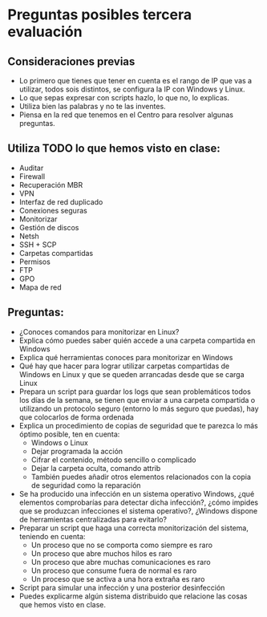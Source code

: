 # Preguntas posibles tercera evaluación

## Consideraciones previas
- Lo primero que tienes que tener en cuenta es el rango de IP que vas a utilizar, todos sois distintos, se configura la IP con Windows y Linux.
- Lo que sepas expresar con scripts hazlo, lo que no, lo explicas.
- Utiliza bien las palabras y no te las inventes.
- Piensa en la red que tenemos en el Centro para resolver algunas preguntas.

## Utiliza TODO lo que hemos visto en clase:
- Auditar
- Firewall
- Recuperación MBR
- VPN
- Interfaz de red duplicado
- Conexiones seguras
- Monitorizar
- Gestión de discos
- Netsh
- SSH + SCP
- Carpetas compartidas
- Permisos
- FTP
- GPO
- Mapa de red

## Preguntas:
- ¿Conoces comandos para monitorizar en Linux?
- Explica cómo puedes saber quién accede a una carpeta compartida en Windows
- Explica qué herramientas conoces para monitorizar en Windows
- Qué hay que hacer para lograr utilizar carpetas compartidas de Windows en Linux y que se queden arrancadas desde que se carga Linux
- Prepara un script para guardar los logs que sean problemáticos todos los días de la semana, se tienen que enviar a una carpeta compartida o utilizando un protocolo seguro (entorno lo más seguro que puedas), hay que colocarlos de forma ordenada
- Explica un procedimiento de copias de seguridad que te parezca lo más óptimo posible, ten en cuenta:
  - Windows o Linux
  - Dejar programada la acción
  - Cifrar el contenido, método sencillo o complicado
  - Dejar la carpeta oculta, comando attrib
  - También puedes añadir otros elementos relacionados con la copia de seguridad como la reparación
- Se ha producido una infección en un sistema operativo Windows, ¿qué elementos comprobarías para detectar dicha infección?, ¿cómo impides que se produzcan infecciones el sistema operativo?, ¿Windows dispone de herramientas centralizadas para evitarlo?
- Preparar un script que haga una correcta monitorización del sistema, teniendo en cuenta:
  - Un proceso que no se comporta como siempre es raro
  - Un proceso que abre muchos hilos es raro
  - Un proceso que abre muchas comunicaciones es raro
  - Un proceso que consume fuera de normal es raro
  - Un proceso que se activa a una hora extraña es raro
- Script para simular una infección y una posterior desinfección
- Puedes explicarme algún sistema distribuido que relacione las cosas que hemos visto en clase.
